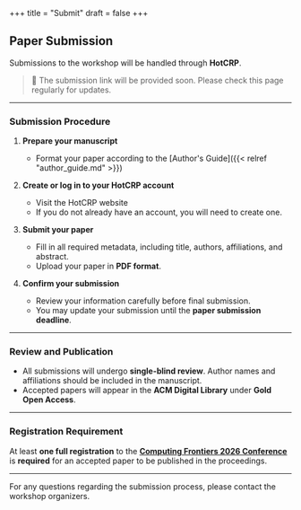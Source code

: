 +++
title = "Submit"
draft = false
+++

## Paper Submission

Submissions to the workshop will be handled through **HotCRP**.

> 🔗 The submission link will be provided soon.
> Please check this page regularly for updates.

---

### Submission Procedure

1. **Prepare your manuscript**
   - Format your paper according to the [Author's Guide]({{< relref "author_guide.md" >}})

2. **Create or log in to your HotCRP account**
   - Visit the HotCRP website
   - If you do not already have an account, you will need to create one.

3. **Submit your paper**
   - Fill in all required metadata, including title, authors, affiliations, and abstract.
   - Upload your paper in **PDF format**.

4. **Confirm your submission**
   - Review your information carefully before final submission.
   - You may update your submission until the **paper submission deadline**.

---

### Review and Publication

- All submissions will undergo **single-blind review**.
  Author names and affiliations should be included in the manuscript.
- Accepted papers will appear in the **ACM Digital Library** under **Gold Open Access**.

---

### Registration Requirement

At least **one full registration** to the **[Computing Frontiers 2026 Conference](https://www.computingfrontiers.org/2026/)** is **required** for an accepted paper to be published in the proceedings.

---

For any questions regarding the submission process, please contact the workshop organizers.
